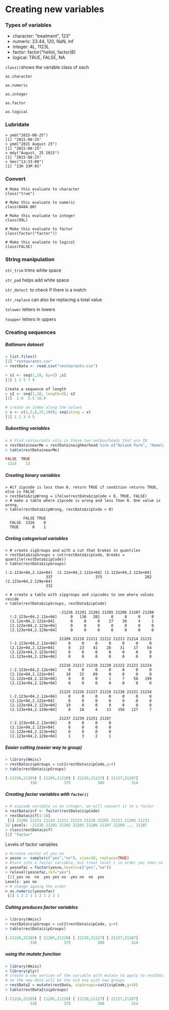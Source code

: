 # Creating new variables

### Types of variables

* character: "treatment", 123"
* numeric: 23.44, 120, NaN, Inf 
* integer:  4L, 1123L
* factor: factor\("hello\), factor\(8\)
* logical: TRUE, FALSE, NA

`class()`shows the variable class of each

`as.character`

`as.numeric`

`as.integer`

`as.factor`

`as.logical`

### Lubridate

```
> ymd("2015-08-25")
[1] "2015-08-25"
> ymd("2015 August 25")
[1] "2015-08-25"
> mdy("August, 25 2015")
[1] "2015-08-25"
> hms("13:33:00")
[1] "13H 33M 0S"
```

### Convert

```
# Make this evaluate to character
class("true")

# Make this evaluate to numeric
class(8484.00)

# Make this evaluate to integer
class(99L)

# Make this evaluate to factor
class(factor("factor"))

# Make this evaluate to logical
class(FALSE)
```

### String manipulation

`str_trim` trims white space

`str_pad` helps add white space

`str_detect `to check if there is a match

`str_replace` can also be replacing a total value 

`tolower` letters in lowers

`toupper` letters in uppers

### Creating sequences

##### Baltimore dataset

```r
> list.files()
[1] "restaurants.csv"
> restData <- read.csv("restaurants.csv")
```

```r
> s1 <- seq(1,10, by=2) ;s1
[1] 1 3 5 7 9

Create a sequence of length
> s2 <- seq(1,10, length=3); s2
[1]  1.0  5.5 10.0

# create an index along the values
> x <- c(1,3,8,25,100); seq(along = x)
[1] 1 2 3 4 5
```

##### Subsetting variables

```r
> # Find restaurants only in these two neibourhoods that are IN
> restData$nearMe = restData$neighborhood %in% c("Roland Park", "Homeland") 
> table(restData$nearMe)

FALSE  TRUE 
 1314    13
```

##### Creating binary variables

```
> #if zipcode is less than 0. return TRUE if condition returns TRUE, else is FALSE
> restData$zipWrong = ifelse(restData$zipCode < 0, TRUE, FALSE)
> # make a table where zipcode is wrong and less than 0. One value is wrong.
> table(restData$zipWrong, restData$zipCode < 0)

        FALSE TRUE
  FALSE  1326    0
  TRUE      0    1
```

##### Creting categorical variables

```
> # create zigGroups and with a cut that brakes in quantiles
> restData$zipGroups = cut(restData$zipCode, breaks = quantile(restData$zipCode))
> table(restData$zipGroups)

(-2.123e+04,2.12e+04]  (2.12e+04,2.122e+04] (2.122e+04,2.123e+04] 
                  337                   375                   282 
(2.123e+04,2.129e+04] 
                  332 

> # create a table with zipgroups and zipcodes to see where values reside
> table(restData$zipGroups, restData$zipCode)

                        -21226 21201 21202 21205 21206 21207 21208
  (-2.123e+04,2.12e+04]      0   136   201     0     0     0     0
  (2.12e+04,2.122e+04]       0     0     0    27    30     4     1
  (2.122e+04,2.123e+04]      0     0     0     0     0     0     0
  (2.123e+04,2.129e+04]      0     0     0     0     0     0     0

                        21209 21210 21211 21212 21213 21214 21215
  (-2.123e+04,2.12e+04]     0     0     0     0     0     0     0
  (2.12e+04,2.122e+04]      8    23    41    28    31    17    54
  (2.122e+04,2.123e+04]     0     0     0     0     0     0     0
  (2.123e+04,2.129e+04]     0     0     0     0     0     0     0

                        21216 21217 21218 21220 21222 21223 21224
  (-2.123e+04,2.12e+04]     0     0     0     0     0     0     0
  (2.12e+04,2.122e+04]     10    32    69     0     0     0     0
  (2.122e+04,2.123e+04]     0     0     0     1     7    56   199
  (2.123e+04,2.129e+04]     0     0     0     0     0     0     0

                        21225 21226 21227 21229 21230 21231 21234
  (-2.123e+04,2.12e+04]     0     0     0     0     0     0     0
  (2.12e+04,2.122e+04]      0     0     0     0     0     0     0
  (2.122e+04,2.123e+04]    19     0     0     0     0     0     0
  (2.123e+04,2.129e+04]     0    18     4    13   156   127     7

                        21237 21239 21251 21287
  (-2.123e+04,2.12e+04]     0     0     0     0
  (2.12e+04,2.122e+04]      0     0     0     0
  (2.122e+04,2.123e+04]     0     0     0     0
  (2.123e+04,2.129e+04]     1     3     2     1
```

##### Easier cutting \(easier way to group\)

```r
> library(Hmisc)
> restData$zipGroups = cut2(restData$zipCode,g=4)
> table(restData$zipGroups)

[-21226,21205) [ 21205,21220) [ 21220,21227) [ 21227,21287] 
           338            375            300            314
```

##### Creating factor variables with `factor()`

```r
> # zipcode variable is an integer, we will convert it to a factor
> restData$zcf <- factor(restData$zipCode)
> restData$zcf[1:10]
 [1] 21206 21231 21224 21211 21223 21218 21205 21211 21205 21231
32 Levels: -21226 21201 21202 21205 21206 21207 21208 ... 21287
> class(restData$zcf)
[1] "factor"
```

Levels of factor variables

```r
> #create vector of yes no
> yesno <- sample(c("yes","no"), size=10, replace=TRUE)
> #turn into a factor variable, but treat level c in order yes then no
> yesnofac = factor(yesno,levels=c("yes","no"))
> relevel(yesnofac,ref="yes")
 [1] yes no  no  yes yes no  yes no  no  yes
Levels: yes no
> # change againg the order
> as.numeric(yesnofac)
 [1] 1 2 2 1 1 2 1 2 2 1
```

##### Cutting produces factor variables

```r
> library(Hmisc)
> restData$zipGroups = cut2(restData$zipCode, g=4)
> table(restData$zipGroups)

[-21226,21205) [ 21205,21220) [ 21220,21227) [ 21227,21287] 
           338            375            300            314
```

##### using the mutate function

```r
> library(Hmisc)
> library(plyr)
# create a new version of the variable with mutate to apply to restData and apply zipGroups
# so the new data will be the old one with new groups
> restData2 = mutate(restData, zipGroups=cut2(zipCode,g=4))
> table(restData2$zipGroups)

[-21226,21205) [ 21205,21220) [ 21220,21227) [ 21227,21287] 
           338            375            300            314
```



